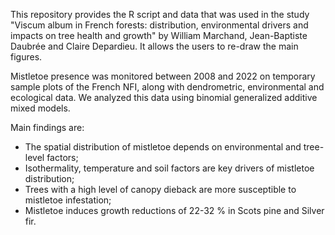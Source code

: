 This repository provides the R script and data that was used in the study "Viscum album in French forests: distribution, environmental drivers and impacts on tree health and growth" by William Marchand, Jean-Baptiste Daubrée and Claire Depardieu.
It allows the users to re-draw the main figures.

Mistletoe presence was monitored between 2008 and 2022 on temporary sample plots of the French NFI, along with dendrometric, environmental and ecological data.
We analyzed this data using binomial generalized additive mixed models.

Main findings are:
- The spatial distribution of mistletoe depends on environmental and tree-level factors; 
- Isothermality, temperature and soil factors are key drivers of mistletoe distribution;
- Trees with a high level of canopy dieback are more susceptible to mistletoe infestation;
- Mistletoe induces growth reductions of 22-32 % in Scots pine and Silver fir.


